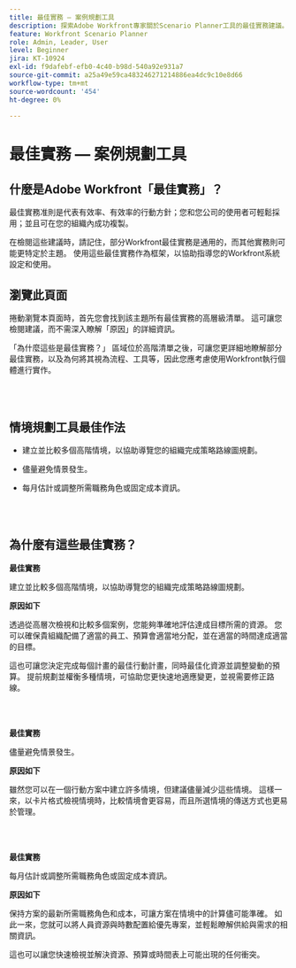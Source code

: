 ```yaml
---
title: 最佳實務 — 案例規劃工具
description: 探索Adobe Workfront專家關於Scenario Planner工具的最佳實務建議。
feature: Workfront Scenario Planner
role: Admin, Leader, User
level: Beginner
jira: KT-10924
exl-id: f9dafebf-efb0-4c40-b98d-540a92e931a7
source-git-commit: a25a49e59ca483246271214886ea4dc9c10e8d66
workflow-type: tm+mt
source-wordcount: '454'
ht-degree: 0%

---
```


# 最佳實務 — 案例規劃工具

## 什麼是Adobe Workfront「最佳實務」？

最佳實務准則是代表有效率、有效率的行動方針；您和您公司的使用者可輕鬆採用；並且可在您的組織內成功複製。

在檢閱這些建議時，請記住，部分Workfront最佳實務是通用的，而其他實務則可能更特定於主題。 使用這些最佳實務作為框架，以協助指導您的Workfront系統設定和使用。

## 瀏覽此頁面

捲動瀏覽本頁面時，首先您會找到該主題所有最佳實務的高層級清單。 這可讓您檢閱建議，而不需深入瞭解「原因」的詳細資訊。

「為什麼這些是最佳實務？」 區域位於高階清單之後，可讓您更詳細地瞭解部分最佳實務，以及為何將其視為流程、工具等，因此您應考慮使用Workfront執行個體進行實作。

</br>
</br>

## 情境規劃工具最佳作法

* 建立並比較多個高階情境，以協助導覽您的組織完成策略路線圖規劃。

* 儘量避免情景發生。

* 每月估計或調整所需職務角色或固定成本資訊。

</br>
</br>

## 為什麼有這些最佳實務？

**最佳實務**

建立並比較多個高階情境，以協助導覽您的組織完成策略路線圖規劃。



**原因如下**

透過從高層次檢視和比較多個案例，您能夠準確地評估達成目標所需的資源。 您可以確保貴組織配備了適當的員工、預算會適當地分配，並在適當的時間達成適當的目標。



這也可讓您決定完成每個計畫的最佳行動計畫，同時最佳化資源並調整變動的預算。 提前規劃並權衡多種情境，可協助您更快速地適應變更，並視需要修正路線。

</br>
</br>

**最佳實務**

儘量避免情景發生。



**原因如下**

雖然您可以在一個行動方案中建立許多情境，但建議儘量減少這些情境。 這樣一來，以卡片格式檢視情境時，比較情境會更容易，而且所選情境的傳送方式也更易於管理。

</br>
</br>

**最佳實務**

每月估計或調整所需職務角色或固定成本資訊。

**原因如下**

保持方案的最新所需職務角色和成本，可讓方案在情境中的計算儘可能準確。 如此一來，您就可以將人員資源與時數配置給優先專案，並輕鬆瞭解供給與需求的相關資訊。



這也可以讓您快速檢視並解決資源、預算或時間表上可能出現的任何衝突。

